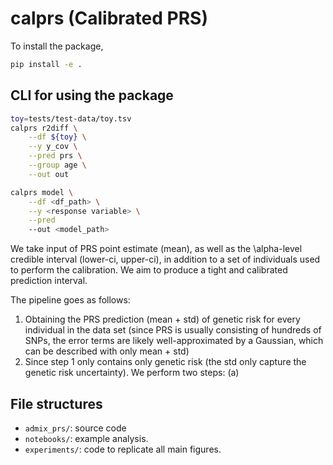 # calprs (Calibrated PRS)

To install the package,
```bash
pip install -e .
```

## CLI for using the package
```bash
toy=tests/test-data/toy.tsv
calprs r2diff \
    --df ${toy} \
    --y y_cov \
    --pred prs \
    --group age \
    --out out
```

```bash
calprs model \
    --df <df_path> \
    --y <response variable> \
    --pred
    --out <model_path>
```

We take input of PRS point estimate (mean), as well as the \alpha-level credible interval (lower-ci, upper-ci), in addition to a set of individuals used to perform the calibration. We aim to produce a tight and calibrated prediction interval.

The pipeline goes as follows:
1. Obtaining the PRS prediction (mean + std) of genetic risk for every individual in the data set (since PRS is usually consisting of hundreds of SNPs, the error terms are likely well-approximated by a Gaussian, which can be described with only mean + std)
2. Since step 1 only contains only genetic risk (the std only capture the genetic risk uncertainty). We perform two steps:
    (a)
## File structures

- `admix_prs/`: source code
- `notebooks/`: example analysis.
- `experiments/`: code to replicate all main figures.

